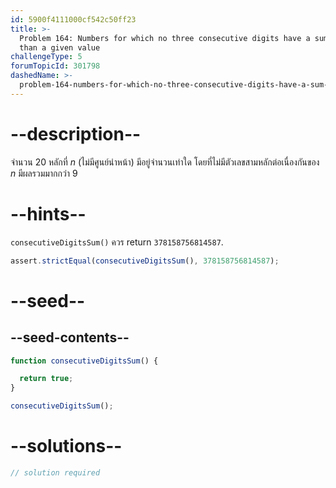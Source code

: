 ```yaml
---
id: 5900f4111000cf542c50ff23
title: >-
  Problem 164: Numbers for which no three consecutive digits have a sum greater
  than a given value
challengeType: 5
forumTopicId: 301798
dashedName: >-
  problem-164-numbers-for-which-no-three-consecutive-digits-have-a-sum-greater-than-a-given-value
---
```


# --description--

จำนวน 20 หลักที่ $n$ (ไม่มีศูนย์นำหน้า) มีอยู่จำนวนเท่าใด โดยที่ไม่มีตัวเลขสามหลักต่อเนื่องกันของ $n$ มีผลรวมมากกว่า 9

# --hints--

`consecutiveDigitsSum()` ควร return `378158756814587`.

```js
assert.strictEqual(consecutiveDigitsSum(), 378158756814587);
```

# --seed--

## --seed-contents--

```js
function consecutiveDigitsSum() {

  return true;
}

consecutiveDigitsSum();
```

# --solutions--

```js
// solution required
```
